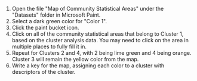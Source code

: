 1. Open the file "Map of Community Statistical Areas" under the "Datasets" folder in Microsoft Paint.
2. Select a dark green color for "Color 1".
3. Click the paint bucket icon.
4. Click on all of the community statistical areas that belong to Cluster 1, based on the cluster analysis data. You may need to click on the area in multiple places to fully fill it in.
5. Repeat for Clusters 2 and 4, with 2 being lime green and 4 being orange. Cluster 3 will remain the yellow color from the map.
6. Write a key for the map, assigning each color to a cluster with descriptors of the cluster.
